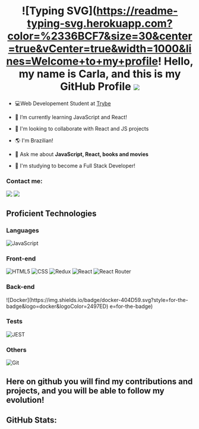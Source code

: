 <div id="top" align="center">

![Typing SVG](https://readme-typing-svg.herokuapp.com?color=%2336BCF7&size=30&center=true&vCenter=true&width=1000&lines=Welcome+to+my+profile!
**Hello, my name is Carla, and this is my GitHub Profile** ![](https://user-images.githubusercontent.com/18350557/176309783-0785949b-9127-417c-8b55-ab5a4333674e.gif)
==========================================================================================================================================
</div>

- 💻Web Developement Student at [Trybe](https://www.betrybe.com) 

- 🌱 I’m currently learning JavaScript and React!

- :handshake: I'm looking to collaborate with React and JS projects

- 🌎 I'm Brazilian!

- 💬 Ask me about **JavaScript, React, books and movies**

- 🎯 I'm studying to become a Full Stack Developer!

### Contact me:

<div>
  <a href="https://www.linkedin.com/in/carlabeatrizrabelo/"><img src="https://img.shields.io/badge/LinkedIn-0077B5?style=for-the-badge&logo=linkedin&logoColor=white"></a>
  <a href="mailto: carlabeatrizrabelo@gmail.com"><img src="https://img.shields.io/badge/Gmail-D14836?style=for-the-badge&logo=gmail&logoColor=white">
</a>
</div>

## Proficient Technologies

### Languages

<div>
 
  ![JavaScript](https://img.shields.io/badge/JavaScript-14354C?style=for-the-badge&logo=javascript&logoColor=black)
</div>

### Front-end

<div>

  ![HTML5](https://img.shields.io/badge/HTML-239?style=for-the-badge&logo=html5&logoColor=white)
  ![CSS](https://img.shields.io/badge/CSS-239?&style=for-the-badge&logo=css3&logoColor=white)
  ![Redux](https://img.shields.io/badge/Redux-239?style=for-the-badge&logo=redux&logoColor=white)
  ![React](https://img.shields.io/badge/React-239?style=for-the-badge&logo=react&logoColor=61DAFB)
  ![React Router](https://img.shields.io/badge/React_Router-239?style=for-the-badge&logo=react-router&logoColor=white)
</div>

### Back-end

<div>
  ![Docker](https://img.shields.io/badge/docker-404D59.svg?style=for-the-badge&logo=docker&logoColor=2497ED)
 e=for-the-badge)
</div>

### Tests

<div>
  
  ![JEST](https://img.shields.io/badge/Jest-323330?style=for-the-badge&logo=Jest&logoColor=white)
</div>

### Others

<div>

  ![Git](https://img.shields.io/badge/GIT-4B275F?style=for-the-badge&logo=git&logoColor=E44C30)
</div>

## 

## Here on github you will find my contributions and projects, and you will be able to follow my evolution!

## GitHub Stats:

<div align="center">
